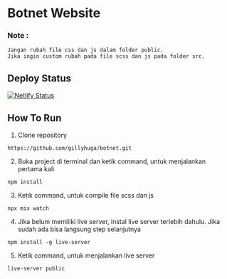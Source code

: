 # Botnet Website

### Note :
```text
Jangan rubah file css dan js dalam folder public. 
Jika ingin custom rubah pada file scss dan js pada folder src.
```

## Deploy Status
[![Netlify Status](https://api.netlify.com/api/v1/badges/6198c783-4460-4b90-96e7-0fd0285445b6/deploy-status)](https://app.netlify.com/sites/botnet-web/deploys)

## How To Run

1. Clone repository
```console
https://github.com/gillyhuga/botnet.git
``` 
2. Buka project di terminal dan ketik command, untuk menjalankan pertama kali
```console
npm install
``` 
3. Ketik command, untuk compile file scss dan js
```console
npx mix watch
``` 
4. Jika belum memiliki live server, instal live server terlebih dahulu. Jika sudah ada bisa langsung step selanjutnya
```console
npm install -g live-server 
``` 
5. Ketik command, untuk menjalankan live server
```console
live-server public
``` 
